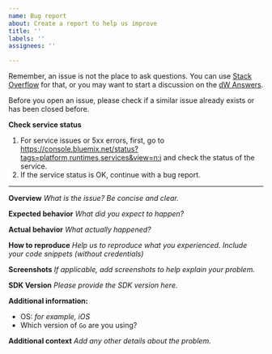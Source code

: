 ```yaml
---
name: Bug report
about: Create a report to help us improve
title: ''
labels: ''
assignees: ''

---
```


Remember, an issue is not the place to ask questions. You can use [Stack Overflow](http://stackoverflow.com/questions/tagged/ibm-watson) for that, or you may want to start a discussion on the [dW Answers](https://developer.ibm.com/answers/questions/ask/?topics=watson).

Before you open an issue, please check if a similar issue already exists or has been closed before.

**Check service status**

1.  For service issues or 5xx errors, first, go to https://console.bluemix.net/status?tags=platform,runtimes,services&view=n:i and check the status of the service.
1.  If the service status is OK, continue with a bug report.

---

**Overview**
_What is the issue? Be concise and clear._

**Expected behavior**
_What did you expect to happen?_

**Actual behavior**
_What actually happened?_

**How to reproduce**
_Help us to reproduce what you experienced. Include your code snippets (without credentials)_

**Screenshots**
_If applicable, add screenshots to help explain your problem._

**SDK Version**
_Please provide the SDK version here._

**Additional information:**
- OS: _for example, iOS_
- Which version of `Go` are you using?

**Additional context**
_Add any other details about the problem._

